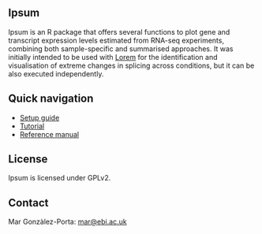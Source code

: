 ## Ipsum
Ipsum is an R package that offers several functions to plot gene and transcript expression levels estimated from RNA-seq experiments, combining both sample-specific and summarised approaches.
It was initially intended to be used with [Lorem](https://github.com/mgonzalezporta/lorem) for the identification and visualisation of extreme changes in splicing across conditions, but it can be also executed independently.

## Quick navigation
* [Setup guide](https://github.com/mgonzalezporta/ipsum/wiki/Setup-guide)
* [Tutorial](https://github.com/mgonzalezporta/ipsum/wiki/Tutorial)
* [Reference manual](https://github.com/mgonzalezporta/ipsum/blob/master/Ipsum-manual.pdf?raw=true)

## License
Ipsum is licensed under GPLv2.

## Contact
Mar Gonzàlez-Porta:
<mar@ebi.ac.uk>
